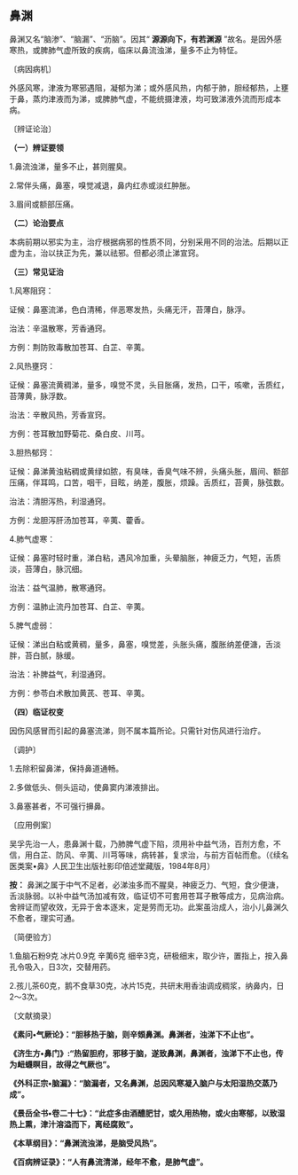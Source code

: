 ##  **鼻渊** 

鼻渊又名“脑渗”、“脑漏”、“沥脑”。因其“ **源源向下，有若渊源** ”故名。是因外感寒热，或脾肺气虚所致的疾病，临床以鼻流浊涕，量多不止为特怔。

〔病因病机〕

外感风寒，津液为寒邪遇阻，凝郁为涕；或外感风热，内郁于肺，胆经郁热，上壅于鼻，蒸灼津液而为涕，或脾肺气虚，不能统摄津液，均可致涕液外流而形成本病。

〔辨证论治〕

 **（一）辨证要领** 

1.鼻流浊涕，量多不止，甚则腥臭。

2.常伴头痛，鼻塞，嗅觉减退，鼻内红赤或淡红肿胀。

3.眉间或额部压痛。

 **（二）论治要点** 

本病前期以邪实为主，治疗根据病邪的性质不同，分别采用不同的治法。后期以正虚为主，治以扶正为先，兼以祛邪。但都必须止涕宣窍。

 **（三）常见证治** 

1.风寒阻窍：

证候：鼻塞流涕，色白清稀，伴恶寒发热，头痛无汗，苔薄白，脉浮。

治法：辛温散寒，芳香通窍。

方例：荆防败毒散加苍耳、白芷、辛荑。

2.风热壅窍：

证候：鼻塞流黄稠涕，量多，嗅觉不灵，头目胀痛，发热，口干，咳嗽，舌质红，苔薄黄，脉浮数。

治法：辛散风热，芳香宣窍。

方例：苍耳散加野菊花、桑白皮、川芎。

3.胆热郁窍：

证候：鼻涕黄浊粘稠或黄绿如脓，有臭味，香臭气味不辨，头痛头胀，眉间、额部压痛，伴耳鸣，口苦，咽干，目眩，纳差，腹胀，烦躁。舌质红，苔黄，脉弦数。

治法：清胆泻热，利湿通窍。

方例：龙胆泻肝汤加苍耳，辛荑、藿香。

4.肺气虚寒：

证候：鼻塞时轻时重，涕白粘，遇风冷加重，头晕脑胀，神疲乏力，气短，舌质淡，苔薄白，脉沉细。

治法：益气温肺，散寒通窍。

方例：温肺止流丹加苍耳、白芷、辛荑。

5.脾气虚弱：

证候：涕出白粘或黄稠，量多，鼻塞，嗅觉差，头胀头痛，腹胀纳差便溏，舌淡胖，苔白腻，脉缓。

治法：补脾益气，利湿通窍。

方例：参苓白术散加黄芪、苍耳、辛荑。

 **（四）临证权变** 

因伤风感冒而引起的鼻塞流涕，则不属本篇所论。只需针对伤风进行治疗。

〔调护〕

1.去除积留鼻涕，保持鼻道通畅。

2.多做低头、侧头运动，使鼻窦内涕液排出。

3.鼻塞甚者，不可强行擤鼻。

〔应用例案〕

吴孚先治一人，患鼻渊十载，乃肺脾气虚下陷，须用补中益气汤，百剂方愈，不信，用白芷、防风、辛荑、川芎等味，病转甚，复求治，与前方百帖而愈。（《续名医类案•鼻》人民卫生出版社影印倍述堂藏版，1984年8月）

 **按：** 鼻渊之属于中气不足者，必涕浊多而不腥臭，神疲乏力、气短，食少便溏，舌淡脉弱。以补中益气汤加减有效，临证切不可套用苍耳子散等成方，见病治病。舍辨证而望收效，无异于舍本逐末，定是劳而无功。此案虽治成人，治小儿鼻渊久不愈者，理实可通。

〔简便验方〕

1.鱼脑石粉9克 冰片0.9克 辛荑6克 细辛3克，研极细末，取少许，置指上，按入鼻孔令吸入，日3次，交替用药。

2.孩儿茶60克，鹅不食草30克，冰片15克，共研末用香油调成稠浆，纳鼻内，日2〜3次。

〔文献摘录〕

 **《素问•气厥论》：“胆移热于脑，则辛頞鼻渊。鼻渊者，浊涕下不止也”。** 

 **《济生方•鼻门》:“热留胆府，邪移于脑，遂致鼻渊，鼻渊者，浊涕下不止也，传为衄蠛瞑目，故得之气厥也”。** 

 **《外科正宗•脑漏》：“脑漏者，又名鼻渊，总因风寒凝入脑户与太阳湿热交蒸乃成”。** 

 **《景岳全书•卷二十七》：“此症多由酒醴肥甘，或久用热物，或火由寒郁，以致湿热上熏，津汁溶溢而下，离经腐败”。** 

 **《本草纲目》：“鼻渊流浊涕，是脑受风热”。** 

 **《百病辨证录》：“人有鼻流清涕，经年不愈，是肺气虚”。** 
